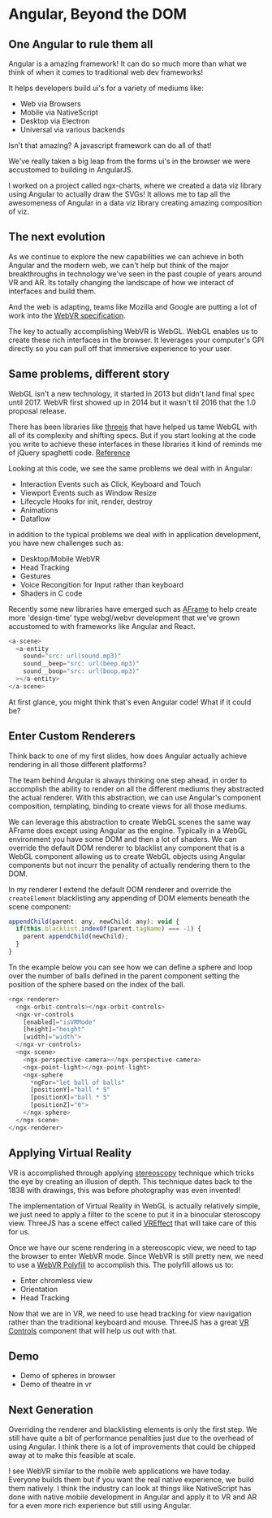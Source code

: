 # Angular, Beyond the DOM

## One Angular to rule them all
Angular is a amazing framework! It can do so much more than what we think of 
when it comes to traditional web dev frameworks!

It helps developers build ui's for a variety of mediums like:

- Web via Browsers
- Mobile via NativeScript
- Desktop via Electron
- Universal via various backends

Isn't that amazing? A javascript framework can do all of that!

We've really taken a big leap from the forms ui's in the browser 
we were accustomed to building in AngularJS.

I worked on a project called ngx-charts, where we created a data viz library using Angular 
to actually draw the SVGs! It allows me to tap all the awesomeness of Angular in a data 
viz library creating amazing composition of viz.

## The next evolution
As we continue to explore the new capabilities we can achieve
in both Angular and the modern web, we can't help but think of
the major breakthroughs in technology we've seen in the past couple
of years around VR and AR. Its totally changing the landscape of
how we interact of interfaces and build them.

And the web is adapting, teams like Mozilla and Google are putting
a lot of work into the [WebVR specification](https://w3c.github.io/webvr/).

The key to actually accomplishing WebVR is WebGL. WebGL enables us
to create these rich interfaces in the browser. It leverages
your computer's GPI directly so you can pull off that immersive
experience to your user.

## Same problems, different story
WebGL isn't a new technology, it started in 2013 but didn't land final spec until 2017. 
WebVR first showed up in 2014 but it wasn't til 2016 that the 1.0 proposal release.

There has been libraries like [threejs](https://threejs.org/)  that have helped us tame WebGL with
all of its complexity and shifting specs. But if you start looking at the code
you write to achieve these interfaces in these libraries it kind of reminds me of jQuery spaghetti code. [Reference](https://github.com/mrdoob/three.js/blob/master/examples/webgl_geometry_colors.html)

Looking at this code, we see the same problems we deal with in Angular:

- Interaction Events such as Click, Keyboard and Touch
- Viewport Events such as Window Resize
- Lifecycle Hooks for init, render, destroy
- Animations
- Dataflow

in addition to the typical problems we deal with in application development,
you have new challenges such as:

- Desktop/Mobile WebVR
- Head Tracking
- Gestures
- Voice Recongition for Input rather than keyboard
- Shaders in C code

Recently some new libraries have emerged such as [AFrame](https://aframe.io/) to help
create more 'design-time' type webgl/webvr development that we've grown accustomed
to with frameworks like Angular and React.

```javascript
<a-scene>
  <a-entity
    sound="src: url(sound.mp3)"
    sound__beep="src: url(beep.mp3)"
    sound__boop="src: url(boop.mp3)"
  ></a-entity>
</a-scene>
```

At first glance, you might think that's even Angular code! What if it could be?

## Enter Custom Renderers
Think back to one of my first slides, how does Angular actually achieve 
rendering in all those different platforms?

The team behind Angular is always thinking one step ahead, in order
to accomplish the ability to render on all the different mediums they
abstracted the actual renderer. With this abstraction, we can use
Angular's component composition, templating, binding to create views
for all those mediums.

We can leverage this abstraction to create WebGL scenes the same way
AFrame does except using Angular as the engine. Typically in a WebGL
environment you have some DOM and then a lot of shaders. We can override
the default DOM renderer to blacklist any component that is a WebGL
component allowing us to create WebGL objects using Angular components
but not incurr the penality of actually rendering them to the DOM.

In my renderer I extend the default DOM renderer and override
the `createElement` blacklisting any appending of DOM elements
beneath the scene component:

```javascript
appendChild(parent: any, newChild: any): void {
  if(this.blacklist.indexOf(parent.tagName) === -1) {
    parent.appendChild(newChild);
  }
}
```

Tn the example below you can see how we can define a sphere
and loop over the number of balls defined in the parent component
setting the position of the sphere based on the index of the ball.

```javascript
<ngx-renderer>
  <ngx-orbit-controls></ngx-orbit-controls>
  <ngx-vr-controls
    [enabled]="isVRMode"
    [height]="height"
    [width]="width">
  </ngx-vr-controls>
  <ngx-scene>
    <ngx-perspective-camera></ngx-perspective-camera>
    <ngx-point-light></ngx-point-light>
    <ngx-sphere
      *ngFor="let ball of balls"
      [positionY]="ball * 5"
      [positionX]="ball * 5"
      [positionZ]="0">
    </ngx-sphere>
  </ngx-scene>
</ngx-renderer>
```


## Applying Virtual Reality
VR is accomplished through applying [stereoscopy](https://en.wikipedia.org/wiki/Stereoscopy) technique
which tricks the eye by creating an illusion of depth. This technique dates back to the 1838 with
drawings, this was before photography was even invented!

The implementation of Virtual Reality in WebGL is actually relatively simple, we just need to
apply a filter to the scene to put it in a binocular steroscopy view. ThreeJS has a scene effect
called [VREffect](https://github.com/mrdoob/three.js/blob/dev/examples/js/effects/VREffect.js)
that will take care of this for us.

Once we have our scene rendering in a stereoscopic view, we need to tap the browser to enter WebVR mode.
Since WebVR is still pretty new, we need to use a [WebVR Polyfill](https://github.com/googlevr/webvr-polyfill)
to accomplish this. The polyfill allows us to:

- Enter chromless view
- Orientation
- Head Tracking

Now that we are in VR, we need to use head tracking for view navigation
rather than the traditional keyboard and mouse. ThreeJS has a great 
[VR Controls](https://github.com/mrdoob/three.js/blob/dev/examples/js/controls/VRControls.js)
component that will help us out with that.


## Demo
- Demo of spheres in browser
- Demo of theatre in vr


## Next Generation
Overriding the renderer and blacklisting elements is only the first step. We
still have quite a bit of performance penalities just due to the overhead of
using Angular. I think there is a lot of improvements that could be chipped away
at to make this feasible at scale.

I see WebVR similar to the mobile web applications we have today. Everyone builds them but if 
you want the real native experience, we build them natively. I think the industry can
look at things like NativeScript has done with native mobile development in Angular
and apply it to VR and AR for a even more rich experience but still using Angular.
